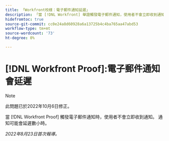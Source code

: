 ```yaml
---
title: 「Workfront校樣：電子郵件通知延遲」
description: 「當 [!DNL Workfront] 舉證觸發電子郵件通知，使用者不會立即收到通知。 通知可能會延遲數小時。」
hidefromtoc: true
source-git-commit: cc0e24a8d60928a6a13725b4c4ba765aa47abd53
workflow-type: tm+mt
source-wordcount: '73'
ht-degree: 0%

---
```



# [!DNL Workfront Proof]:電子郵件通知會延遲

>[!NOTE]
>
>此問題已於2022年10月6日修正。

當 [!DNL Workfront Proof] 觸發電子郵件通知時，使用者不會立即收到通知。 通知可能會延遲數小時。

_2022年8月23日首次報導。_

